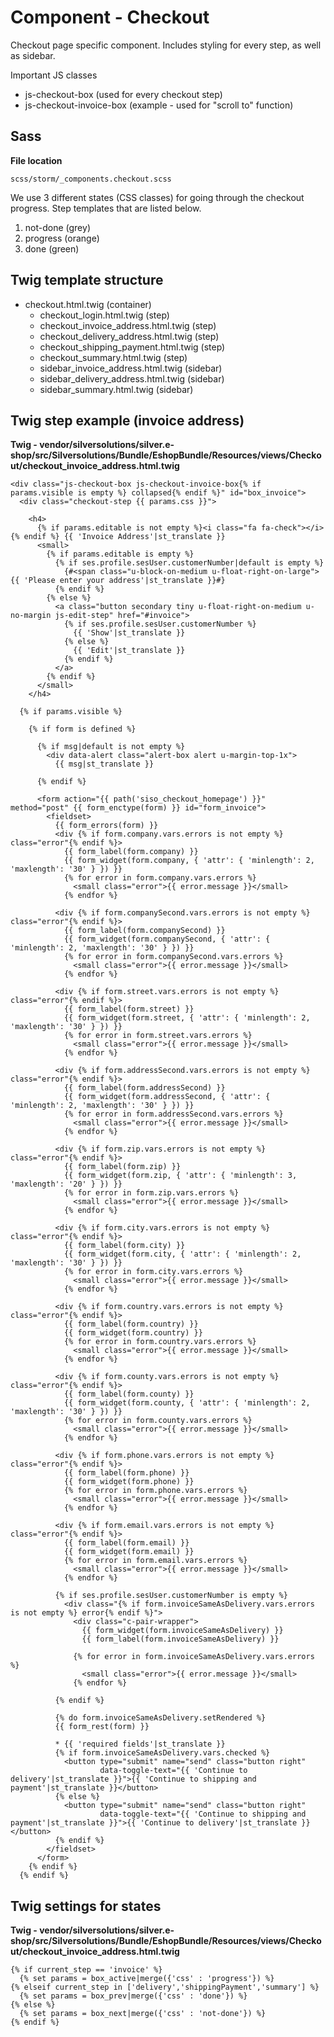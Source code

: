 # Component - Checkout

Checkout page specific component. Includes styling for every step, as well as sidebar.

Important JS classes

- js-checkout-box (used for every checkout step)
- js-checkout-invoice-box (example - used for "scroll to" function)

## Sass

**File location**

``` 
scss/storm/_components.checkout.scss
```

We use 3 different states (CSS classes) for going through the checkout progress. Step templates that are listed below.

1. not-done (grey)
1. progress (orange)
1. done (green)

## Twig template structure

- checkout.html.twig (container)
  - checkout_login.html.twig (step)
  - checkout_invoice_address.html.twig (step)
  - checkout_delivery_address.html.twig (step)
  - checkout_shipping_payment.html.twig (step)
  - checkout_summary.html.twig (step)
  - sidebar_invoice_address.html.twig (sidebar)
  - sidebar_delivery_address.html.twig (sidebar)
  - sidebar_summary.html.twig (sidebar)

## Twig step example (invoice address)

**Twig - vendor/silversolutions/silver.e-shop/src/Silversolutions/Bundle/EshopBundle/Resources/views/Checkout/checkout_invoice_address.html.twig**

``` 
<div class="js-checkout-box js-checkout-invoice-box{% if params.visible is empty %} collapsed{% endif %}" id="box_invoice">
  <div class="checkout-step {{ params.css }}">

    <h4>
      {% if params.editable is not empty %}<i class="fa fa-check"></i>{% endif %} {{ 'Invoice Address'|st_translate }}
      <small>
        {% if params.editable is empty %}
          {% if ses.profile.sesUser.customerNumber|default is empty %}
            {#<span class="u-block-on-medium u-float-right-on-large">{{ 'Please enter your address'|st_translate }}#}
          {% endif %}
        {% else %}
          <a class="button secondary tiny u-float-right-on-medium u-no-margin js-edit-step" href="#invoice">
            {% if ses.profile.sesUser.customerNumber %}
              {{ 'Show'|st_translate }}
            {% else %}
              {{ 'Edit'|st_translate }}
            {% endif %}
          </a>
        {% endif %}
      </small>
    </h4>

  {% if params.visible %}

    {% if form is defined %}

      {% if msg|default is not empty %}
        <div data-alert class="alert-box alert u-margin-top-1x">
          {{ msg|st_translate }}
        
      {% endif %}

      <form action="{{ path('siso_checkout_homepage') }}" method="post" {{ form_enctype(form) }} id="form_invoice">
        <fieldset>
          {{ form_errors(form) }}
          <div {% if form.company.vars.errors is not empty %} class="error"{% endif %}>
            {{ form_label(form.company) }}
            {{ form_widget(form.company, { 'attr': { 'minlength': 2, 'maxlength': '30' } }) }}
            {% for error in form.company.vars.errors %}
              <small class="error">{{ error.message }}</small>
            {% endfor %}
          
          <div {% if form.companySecond.vars.errors is not empty %} class="error"{% endif %}>
            {{ form_label(form.companySecond) }}
            {{ form_widget(form.companySecond, { 'attr': { 'minlength': 2, 'maxlength': '30' } }) }}
            {% for error in form.companySecond.vars.errors %}
              <small class="error">{{ error.message }}</small>
            {% endfor %}

          <div {% if form.street.vars.errors is not empty %} class="error"{% endif %}>
            {{ form_label(form.street) }}
            {{ form_widget(form.street, { 'attr': { 'minlength': 2, 'maxlength': '30' } }) }}
            {% for error in form.street.vars.errors %}
              <small class="error">{{ error.message }}</small>
            {% endfor %}

          <div {% if form.addressSecond.vars.errors is not empty %} class="error"{% endif %}>
            {{ form_label(form.addressSecond) }}
            {{ form_widget(form.addressSecond, { 'attr': { 'minlength': 2, 'maxlength': '30' } }) }}
            {% for error in form.addressSecond.vars.errors %}
              <small class="error">{{ error.message }}</small>
            {% endfor %}

          <div {% if form.zip.vars.errors is not empty %} class="error"{% endif %}>
            {{ form_label(form.zip) }}
            {{ form_widget(form.zip, { 'attr': { 'minlength': 3, 'maxlength': '20' } }) }}
            {% for error in form.zip.vars.errors %}
              <small class="error">{{ error.message }}</small>
            {% endfor %}

          <div {% if form.city.vars.errors is not empty %} class="error"{% endif %}>
            {{ form_label(form.city) }}
            {{ form_widget(form.city, { 'attr': { 'minlength': 2, 'maxlength': '30' } }) }}
            {% for error in form.city.vars.errors %}
              <small class="error">{{ error.message }}</small>
            {% endfor %}

          <div {% if form.country.vars.errors is not empty %} class="error"{% endif %}>
            {{ form_label(form.country) }}
            {{ form_widget(form.country) }}
            {% for error in form.country.vars.errors %}
              <small class="error">{{ error.message }}</small>
            {% endfor %}

          <div {% if form.county.vars.errors is not empty %} class="error"{% endif %}>
            {{ form_label(form.county) }}
            {{ form_widget(form.county, { 'attr': { 'minlength': 2, 'maxlength': '30' } }) }}
            {% for error in form.county.vars.errors %}
              <small class="error">{{ error.message }}</small>
            {% endfor %}

          <div {% if form.phone.vars.errors is not empty %} class="error"{% endif %}>
            {{ form_label(form.phone) }}
            {{ form_widget(form.phone) }}
            {% for error in form.phone.vars.errors %}
              <small class="error">{{ error.message }}</small>
            {% endfor %}

          <div {% if form.email.vars.errors is not empty %} class="error"{% endif %}>
            {{ form_label(form.email) }}
            {{ form_widget(form.email) }}
            {% for error in form.email.vars.errors %}
              <small class="error">{{ error.message }}</small>
            {% endfor %}

          {% if ses.profile.sesUser.customerNumber is empty %}
            <div class="{% if form.invoiceSameAsDelivery.vars.errors is not empty %} error{% endif %}">
              <div class="c-pair-wrapper">
                {{ form_widget(form.invoiceSameAsDelivery) }}
                {{ form_label(form.invoiceSameAsDelivery) }}
              
              {% for error in form.invoiceSameAsDelivery.vars.errors %}
                <small class="error">{{ error.message }}</small>
              {% endfor %}
            
          {% endif %}

          {% do form.invoiceSameAsDelivery.setRendered %}
          {{ form_rest(form) }}

          * {{ 'required fields'|st_translate }}
          {% if form.invoiceSameAsDelivery.vars.checked %}
            <button type="submit" name="send" class="button right"
                    data-toggle-text="{{ 'Continue to delivery'|st_translate }}">{{ 'Continue to shipping and payment'|st_translate }}</button>
          {% else %}
            <button type="submit" name="send" class="button right"
                    data-toggle-text="{{ 'Continue to shipping and payment'|st_translate }}">{{ 'Continue to delivery'|st_translate }}</button>
          {% endif %}
        </fieldset>
      </form>
    {% endif %}
  {% endif %}

```

## Twig settings for states

**Twig - vendor/silversolutions/silver.e-shop/src/Silversolutions/Bundle/EshopBundle/Resources/views/Checkout/checkout_invoice_address.html.twig**

``` 
{% if current_step == 'invoice' %}
  {% set params = box_active|merge({'css' : 'progress'}) %}
{% elseif current_step in ['delivery','shippingPayment','summary'] %}
  {% set params = box_prev|merge({'css' : 'done'}) %}
{% else %}
  {% set params = box_next|merge({'css' : 'not-done'}) %}
{% endif %}
```
